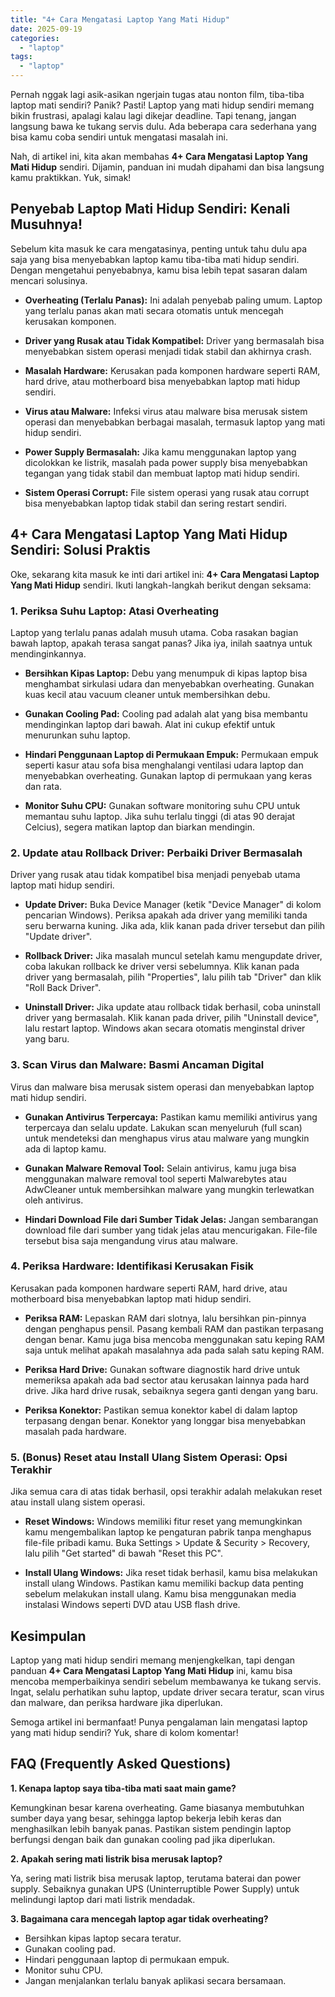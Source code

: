 ```yaml
---
title: "4+ Cara Mengatasi Laptop Yang Mati Hidup"
date: 2025-09-19
categories: 
  - "laptop"
tags: 
  - "laptop"
---
```


Pernah nggak lagi asik-asikan ngerjain tugas atau nonton film, tiba-tiba laptop mati sendiri? Panik? Pasti! Laptop yang mati hidup sendiri memang bikin frustrasi, apalagi kalau lagi dikejar deadline. Tapi tenang, jangan langsung bawa ke tukang servis dulu. Ada beberapa cara sederhana yang bisa kamu coba sendiri untuk mengatasi masalah ini.

Nah, di artikel ini, kita akan membahas **4+ Cara Mengatasi Laptop Yang Mati Hidup** sendiri. Dijamin, panduan ini mudah dipahami dan bisa langsung kamu praktikkan. Yuk, simak!

## Penyebab Laptop Mati Hidup Sendiri: Kenali Musuhnya!

Sebelum kita masuk ke cara mengatasinya, penting untuk tahu dulu apa saja yang bisa menyebabkan laptop kamu tiba-tiba mati hidup sendiri. Dengan mengetahui penyebabnya, kamu bisa lebih tepat sasaran dalam mencari solusinya.

- **Overheating (Terlalu Panas):** Ini adalah penyebab paling umum. Laptop yang terlalu panas akan mati secara otomatis untuk mencegah kerusakan komponen.
    
- **Driver yang Rusak atau Tidak Kompatibel:** Driver yang bermasalah bisa menyebabkan sistem operasi menjadi tidak stabil dan akhirnya crash.
    
- **Masalah Hardware:** Kerusakan pada komponen hardware seperti RAM, hard drive, atau motherboard bisa menyebabkan laptop mati hidup sendiri.
    
- **Virus atau Malware:** Infeksi virus atau malware bisa merusak sistem operasi dan menyebabkan berbagai masalah, termasuk laptop yang mati hidup sendiri.
    
- **Power Supply Bermasalah:** Jika kamu menggunakan laptop yang dicolokkan ke listrik, masalah pada power supply bisa menyebabkan tegangan yang tidak stabil dan membuat laptop mati hidup sendiri.
    
- **Sistem Operasi Corrupt:** File sistem operasi yang rusak atau corrupt bisa menyebabkan laptop tidak stabil dan sering restart sendiri.
    

## 4+ Cara Mengatasi Laptop Yang Mati Hidup Sendiri: Solusi Praktis

Oke, sekarang kita masuk ke inti dari artikel ini: **4+ Cara Mengatasi Laptop Yang Mati Hidup** sendiri. Ikuti langkah-langkah berikut dengan seksama:

### 1\. Periksa Suhu Laptop: Atasi Overheating

Laptop yang terlalu panas adalah musuh utama. Coba rasakan bagian bawah laptop, apakah terasa sangat panas? Jika iya, inilah saatnya untuk mendinginkannya.

- **Bersihkan Kipas Laptop:** Debu yang menumpuk di kipas laptop bisa menghambat sirkulasi udara dan menyebabkan overheating. Gunakan kuas kecil atau vacuum cleaner untuk membersihkan debu.
    
- **Gunakan Cooling Pad:** Cooling pad adalah alat yang bisa membantu mendinginkan laptop dari bawah. Alat ini cukup efektif untuk menurunkan suhu laptop.
    
- **Hindari Penggunaan Laptop di Permukaan Empuk:** Permukaan empuk seperti kasur atau sofa bisa menghalangi ventilasi udara laptop dan menyebabkan overheating. Gunakan laptop di permukaan yang keras dan rata.
    
- **Monitor Suhu CPU:** Gunakan software monitoring suhu CPU untuk memantau suhu laptop. Jika suhu terlalu tinggi (di atas 90 derajat Celcius), segera matikan laptop dan biarkan mendingin.
    

### 2\. Update atau Rollback Driver: Perbaiki Driver Bermasalah

Driver yang rusak atau tidak kompatibel bisa menjadi penyebab utama laptop mati hidup sendiri.

- **Update Driver:** Buka Device Manager (ketik "Device Manager" di kolom pencarian Windows). Periksa apakah ada driver yang memiliki tanda seru berwarna kuning. Jika ada, klik kanan pada driver tersebut dan pilih "Update driver".
    
- **Rollback Driver:** Jika masalah muncul setelah kamu mengupdate driver, coba lakukan rollback ke driver versi sebelumnya. Klik kanan pada driver yang bermasalah, pilih "Properties", lalu pilih tab "Driver" dan klik "Roll Back Driver".
    
- **Uninstall Driver:** Jika update atau rollback tidak berhasil, coba uninstall driver yang bermasalah. Klik kanan pada driver, pilih "Uninstall device", lalu restart laptop. Windows akan secara otomatis menginstal driver yang baru.
    

### 3\. Scan Virus dan Malware: Basmi Ancaman Digital

Virus dan malware bisa merusak sistem operasi dan menyebabkan laptop mati hidup sendiri.

- **Gunakan Antivirus Terpercaya:** Pastikan kamu memiliki antivirus yang terpercaya dan selalu update. Lakukan scan menyeluruh (full scan) untuk mendeteksi dan menghapus virus atau malware yang mungkin ada di laptop kamu.
    
- **Gunakan Malware Removal Tool:** Selain antivirus, kamu juga bisa menggunakan malware removal tool seperti Malwarebytes atau AdwCleaner untuk membersihkan malware yang mungkin terlewatkan oleh antivirus.
    
- **Hindari Download File dari Sumber Tidak Jelas:** Jangan sembarangan download file dari sumber yang tidak jelas atau mencurigakan. File-file tersebut bisa saja mengandung virus atau malware.
    

### 4\. Periksa Hardware: Identifikasi Kerusakan Fisik

Kerusakan pada komponen hardware seperti RAM, hard drive, atau motherboard bisa menyebabkan laptop mati hidup sendiri.

- **Periksa RAM:** Lepaskan RAM dari slotnya, lalu bersihkan pin-pinnya dengan penghapus pensil. Pasang kembali RAM dan pastikan terpasang dengan benar. Kamu juga bisa mencoba menggunakan satu keping RAM saja untuk melihat apakah masalahnya ada pada salah satu keping RAM.
    
- **Periksa Hard Drive:** Gunakan software diagnostik hard drive untuk memeriksa apakah ada bad sector atau kerusakan lainnya pada hard drive. Jika hard drive rusak, sebaiknya segera ganti dengan yang baru.
    
- **Periksa Konektor:** Pastikan semua konektor kabel di dalam laptop terpasang dengan benar. Konektor yang longgar bisa menyebabkan masalah pada hardware.
    

### 5\. (Bonus) Reset atau Install Ulang Sistem Operasi: Opsi Terakhir

Jika semua cara di atas tidak berhasil, opsi terakhir adalah melakukan reset atau install ulang sistem operasi.

- **Reset Windows:** Windows memiliki fitur reset yang memungkinkan kamu mengembalikan laptop ke pengaturan pabrik tanpa menghapus file-file pribadi kamu. Buka Settings > Update & Security > Recovery, lalu pilih "Get started" di bawah "Reset this PC".
    
- **Install Ulang Windows:** Jika reset tidak berhasil, kamu bisa melakukan install ulang Windows. Pastikan kamu memiliki backup data penting sebelum melakukan install ulang. Kamu bisa menggunakan media instalasi Windows seperti DVD atau USB flash drive.
    

## Kesimpulan

Laptop yang mati hidup sendiri memang menjengkelkan, tapi dengan panduan **4+ Cara Mengatasi Laptop Yang Mati Hidup** ini, kamu bisa mencoba memperbaikinya sendiri sebelum membawanya ke tukang servis. Ingat, selalu perhatikan suhu laptop, update driver secara teratur, scan virus dan malware, dan periksa hardware jika diperlukan.

Semoga artikel ini bermanfaat! Punya pengalaman lain mengatasi laptop yang mati hidup sendiri? Yuk, share di kolom komentar!

## FAQ (Frequently Asked Questions)

**1\. Kenapa laptop saya tiba-tiba mati saat main game?**

Kemungkinan besar karena overheating. Game biasanya membutuhkan sumber daya yang besar, sehingga laptop bekerja lebih keras dan menghasilkan lebih banyak panas. Pastikan sistem pendingin laptop berfungsi dengan baik dan gunakan cooling pad jika diperlukan.

**2\. Apakah sering mati listrik bisa merusak laptop?**

Ya, sering mati listrik bisa merusak laptop, terutama baterai dan power supply. Sebaiknya gunakan UPS (Uninterruptible Power Supply) untuk melindungi laptop dari mati listrik mendadak.

**3\. Bagaimana cara mencegah laptop agar tidak overheating?**

- Bersihkan kipas laptop secara teratur.
- Gunakan cooling pad.
- Hindari penggunaan laptop di permukaan empuk.
- Monitor suhu CPU.
- Jangan menjalankan terlalu banyak aplikasi secara bersamaan.
